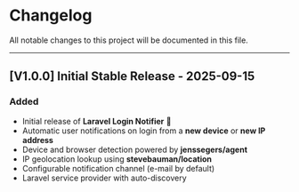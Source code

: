 # Changelog

All notable changes to this project will be documented in this file.

---

## [V1.0.0] Initial Stable Release - 2025-09-15

### Added

- Initial release of **Laravel Login Notifier** 🎉
- Automatic user notifications on login from a **new device** or **new IP address**
- Device and browser detection powered by **jenssegers/agent**
- IP geolocation lookup using **stevebauman/location**
- Configurable notification channel (e-mail by default)
- Laravel service provider with auto-discovery
